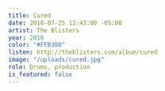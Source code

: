 ```yaml
---
title: Cured
date: 2018-07-25 12:43:00 -05:00
artist: The Blisters
year: 2016
color: "#FFB300"
listen: http://theblisters.com/album/cured
image: "/uploads/cured.jpg"
role: Drums, production
is_featured: false
---
```


